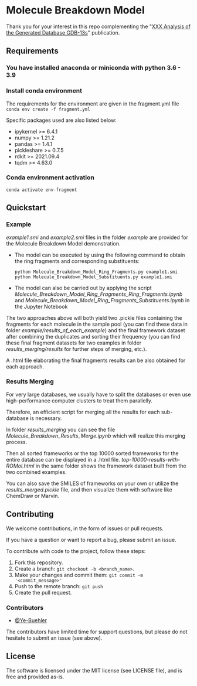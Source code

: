 # Molecule Breakdown Model

Thank you for your interest in this repo complementing the "[XXX Analysis of the Generated Database GDB-13s](https:)" publication.

## Requirements
### You have installed anaconda or miniconda with python 3.6 - 3.9
### Install conda environment

The requirements for the environment are given in the fragment.yml file
<Br/>`conda env create -f fragment.yml`

Specific packages used are also listed below:
  - ipykernel >= 6.4.1
  - numpy >= 1.21.2
  - pandas >= 1.4.1
  - pickleshare >= 0.7.5
  - rdkit >= 2021.09.4
  - tqdm >= 4.63.0
  
### Conda environment activation
 `conda activate env-fragment`
 
## Quickstart

### Example

*example1.smi* and *example2.smi* files in the folder *example* are provided for the Molecule Breakdown Model demonstration.

  - The model can be executed by using the following command to obtain the ring fragments and corresponding substituents:

    `python Molecule_Breakdown_Model_Ring_Fragments.py example1.smi`
    `python Molecule_Breakdown_Model_Substituents.py example1.smi`

  - The model can also be carried out by applying the script *Molecule_Breakdown_Model_Ring_Fragments_Ring_Fragments.ipynb* and *Molecule_Breakdown_Model_Ring_Fragments_Substituents.ipynb* in the Jupyter Notebook

The two approaches above will both yield two .pickle files containing the fragments for each molecule in the sample pool (you can find these data in folder *example/results_of_each_example*) and the final framework dataset after combining the duplicates and sorting their frequency (you can find these final fragment datasets for two examples in folder *results_merging/results* for further steps of merging, etc.). 

A .html file elaborating the final fragments results can be also obtained for each approach.

### Results Merging

For very large databases, we usually have to split the databases or even use high-performance computer clusters to treat them parallelly. 

Therefore, an efficient script for merging all the results for each sub-database is necessary. 

In folder *results_merging* you can see the file *Molecule_Breakdown_Results_Merge.ipynb* which will realize this merging process.

Then all sorted frameworks or the top 10000 sorted frameworks for the entire database can be displayed in a .html file. *top-10000-results-with-ROMol.html* in the same folder shows the framework dataset built from the two combined examples.

You can also save the SMILES of frameworks on your own or utilize the *results_merged.pickle* file, and then visualize them with software like ChemDraw or Marvin.

## Contributing

We welcome contributions, in the form of issues or pull requests.

If you have a question or want to report a bug, please submit an issue.

To contribute with code to the project, follow these steps:
1. Fork this repository.
2. Create a branch: `git checkout -b <branch_name>`.
3. Make your changes and commit them: `git commit -m '<commit_message>'`
4. Push to the remote branch: `git push`
5. Create the pull request.

### Contributors

* [@Ye-Buehler](https://github.com/Ye-Buehler)

The contributors have limited time for support questions, but please do not hesitate to submit an issue (see above).

## License

The software is licensed under the MIT license (see LICENSE file), and is free and provided as-is.
